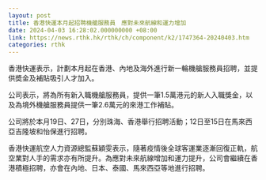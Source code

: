 ```yaml
---
layout: post
title: 香港快運本月起招聘機艙服務員　應對未來航線和運力增加
date: 2024-04-03 16:28:02.000000000 +08:00
link: https://news.rthk.hk/rthk/ch/component/k2/1747364-20240403.htm
categories: rthk
---
```


香港快運表示，計劃本月起在香港、內地及海外進行新一輪機艙服務員招聘，並提供奬金及補貼吸引人才加入。

公司表示，將為所有新入職機艙服務員，提供一筆1.5萬港元的新人入職獎金，以及為境外機艙服務員提供一筆2.6萬元的來港工作補貼。

公司將於本月19日、27日，分別珠海、香港舉行招聘活動；12日至15日在馬來西亞吉隆坡和怡保進行招聘。

香港快運航空人力資源總監蘇穎雯表示，隨著疫情後全球客運業逐漸回復正軌，航空業對人手的需求亦有所提升。為應對未來航線增加和運力提升，公司會繼續在香港積極招聘，亦會在內地、日本、泰國、馬來西亞等地進行招聘。

